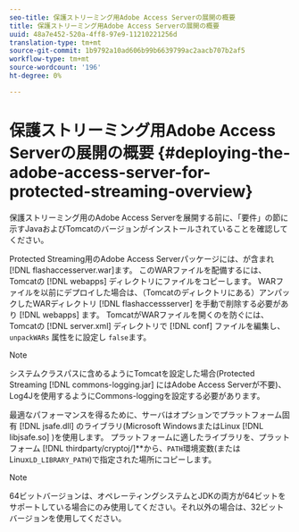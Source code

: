 ```yaml
---
seo-title: 保護ストリーミング用Adobe Access Serverの展開の概要
title: 保護ストリーミング用Adobe Access Serverの展開の概要
uuid: 48a7e452-520a-4ff8-97e9-11210221256d
translation-type: tm+mt
source-git-commit: 1b9792a10ad606b99b6639799ac2aacb707b2af5
workflow-type: tm+mt
source-wordcount: '196'
ht-degree: 0%

---
```



# 保護ストリーミング用Adobe Access Serverの展開の概要 {#deploying-the-adobe-access-server-for-protected-streaming-overview}

保護ストリーミング用のAdobe Access Serverを展開する前に、「要件」の節に示すJavaおよびTomcatのバージョンがインストールされていることを確認してください。

Protected Streaming用のAdobe Access Serverパッケージには、が含まれ [!DNL flashaccesserver.war]ます。 このWARファイルを配備するには、Tomcatの [!DNL webapps] ディレクトリにファイルをコピーします。 WARファイルを以前にデプロイした場合は、（Tomcatのディレクトリにある）アンパックしたWARディレクトリ [!DNL flashaccessserver] を手動で削除する必要があり [!DNL webapps] ます。 TomcatがWARファイルを開くのを防ぐには、Tomcatの [!DNL server.xml] ディレクトリで [!DNL conf] ファイルを編集し、 `unpackWARs` 属性をに設定し `false`ます。

>[!NOTE]
>
>システムクラスパスに含めるようにTomcatを設定した場合(Protected Streaming [!DNL commons-logging.jar] にはAdobe Access Serverが不要)、Log4Jを使用するようにCommons-loggingを設定する必要があります。

最適なパフォーマンスを得るために、サーバはオプションでプラットフォーム固有 [!DNL jsafe.dll] のライブラリ(Microsoft WindowsまたはLinux [!DNL libjsafe.so] )を使用します。 プラットフォームに適したライブラリを、プラットフォーム [!DNL thirdparty/cryptoj/]**から、`PATH`環境変数(またはLinux`LD_LIBRARY_PATH`)で指定された場所にコピーします。

>[!NOTE]
>
>64ビットバージョンは、オペレーティングシステムとJDKの両方が64ビットをサポートしている場合にのみ使用してください。それ以外の場合は、32ビットバージョンを使用してください。

